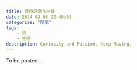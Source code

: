 ```yaml
---
title: 保持好奇与热情
date: 2024-03-05 22:40:03
categories: "随笔"
tags:
    - 我
    - 生活
description: Curiosity and Passion. Keep Moving.
---
```


To be posted...
